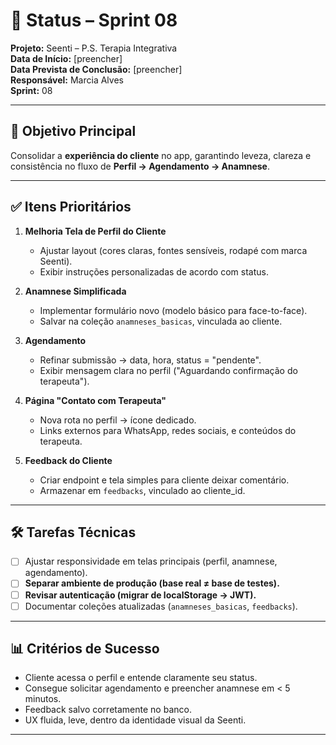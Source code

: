 # 📌 Status – Sprint 08

**Projeto:** Seenti – P.S. Terapia Integrativa  
**Data de Início:** [preencher]  
**Data Prevista de Conclusão:** [preencher]  
**Responsável:** Marcia Alves  
**Sprint:** 08  

---

## 🎯 Objetivo Principal
Consolidar a **experiência do cliente** no app, garantindo leveza, clareza e consistência no fluxo de **Perfil → Agendamento → Anamnese**.

---

## ✅ Itens Prioritários

1. **Melhoria Tela de Perfil do Cliente**
   - Ajustar layout (cores claras, fontes sensíveis, rodapé com marca Seenti).
   - Exibir instruções personalizadas de acordo com status.

2. **Anamnese Simplificada**
   - Implementar formulário novo (modelo básico para face-to-face).
   - Salvar na coleção `anamneses_basicas`, vinculada ao cliente.

3. **Agendamento**
   - Refinar submissão → data, hora, status = "pendente".
   - Exibir mensagem clara no perfil ("Aguardando confirmação do terapeuta").

4. **Página "Contato com Terapeuta"**
   - Nova rota no perfil → ícone dedicado.
   - Links externos para WhatsApp, redes sociais, e conteúdos do terapeuta.

5. **Feedback do Cliente**
   - Criar endpoint e tela simples para cliente deixar comentário.
   - Armazenar em `feedbacks`, vinculado ao cliente_id.

---

## 🛠️ Tarefas Técnicas

- [ ] Ajustar responsividade em telas principais (perfil, anamnese, agendamento).
- [ ] **Separar ambiente de produção (base real ≠ base de testes).**
- [ ] **Revisar autenticação (migrar de localStorage → JWT).**
- [ ] Documentar coleções atualizadas (`anamneses_basicas`, `feedbacks`).

---

## 📊 Critérios de Sucesso

- Cliente acessa o perfil e entende claramente seu status.  
- Consegue solicitar agendamento e preencher anamnese em < 5 minutos.  
- Feedback salvo corretamente no banco.  
- UX fluida, leve, dentro da identidade visual da Seenti.  

---
